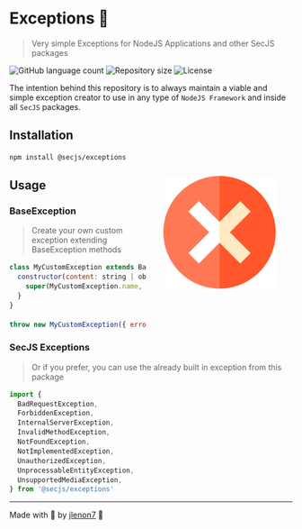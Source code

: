 # Exceptions 🛑

> Very simple Exceptions for NodeJS Applications and other SecJS packages

<p>
  <img alt="GitHub language count" src="https://img.shields.io/github/languages/count/secjs/exceptions?style=for-the-badge&logo=appveyor">

  <img alt="Repository size" src="https://img.shields.io/github/repo-size/secjs/exceptions?style=for-the-badge&logo=appveyor">

  <img alt="License" src="https://img.shields.io/badge/license-MIT-brightgreen?style=for-the-badge&logo=appveyor">
</p>

The intention behind this repository is to always maintain a viable and simple exception creator to use in any type of `NodeJS Framework` and
inside all `SecJS` packages.

<img src=".github/exceptions.png" width="200px" align="right" hspace="30px" vspace="100px">

## Installation

```bash
npm install @secjs/exceptions
```

## Usage

### BaseException 

> Create your own custom exception extending BaseException methods

```js
class MyCustomException extends BaseException {
  constructor(content: string | object = 'My default error', status = 400) {
    super(MyCustomException.name, content, status);
  }
}

throw new MyCustomException({ error: 'object', use: 'as you want!' })
```

### SecJS Exceptions

> Or if you prefer, you can use the already built in exception from this package

```js
import { 
  BadRequestException, 
  ForbiddenException, 
  InternalServerException, 
  InvalidMethodException, 
  NotFoundException,
  NotImplementedException,
  UnauthorizedException,
  UnprocessableEntityException,
  UnsupportedMediaException,
} from '@secjs/exceptions'
```

---

Made with 🖤 by [jlenon7](https://github.com/jlenon7) :wave:
